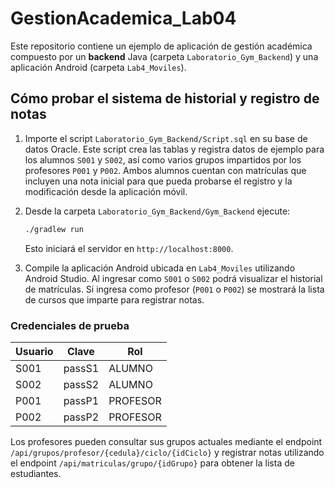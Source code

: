 # GestionAcademica_Lab04

Este repositorio contiene un ejemplo de aplicación de gestión académica
compuesto por un **backend** Java (carpeta `Laboratorio_Gym_Backend`) y una
aplicación Android (carpeta `Lab4_Moviles`).

## Cómo probar el sistema de historial y registro de notas

1. Importe el script `Laboratorio_Gym_Backend/Script.sql` en su base de datos
   Oracle.  Este script crea las tablas y registra datos de ejemplo para los
   alumnos `S001` y `S002`, así como varios grupos impartidos por los profesores
   `P001` y `P002`.  Ambos alumnos cuentan con matrículas que incluyen una nota
   inicial para que pueda probarse el registro y la modificación desde la
   aplicación móvil.
2. Desde la carpeta `Laboratorio_Gym_Backend/Gym_Backend` ejecute:

   ```bash
   ./gradlew run
   ```

   Esto iniciará el servidor en `http://localhost:8000`.
3. Compile la aplicación Android ubicada en `Lab4_Moviles` utilizando Android
   Studio.  Al ingresar como `S001` o `S002` podrá visualizar el historial de
   matrículas.  Si ingresa como profesor (`P001` o `P002`) se mostrará la lista
   de cursos que imparte para registrar notas.

### Credenciales de prueba

| Usuario | Clave  | Rol      |
|---------|-------|----------|
| S001    | passS1| ALUMNO   |
| S002    | passS2| ALUMNO   |
| P001    | passP1| PROFESOR |
| P002    | passP2| PROFESOR |

Los profesores pueden consultar sus grupos actuales mediante el endpoint
`/api/grupos/profesor/{cedula}/ciclo/{idCiclo}` y registrar notas utilizando el
endpoint `/api/matriculas/grupo/{idGrupo}` para obtener la lista de estudiantes.
